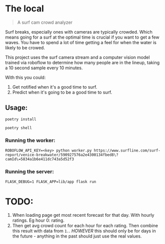 # The local 

> A surf cam crowd analyzer

Surf breaks, especially ones with cameras are typically crowded. Which means going for a surf at the optimal time is crucial if you want to get a few waves. You have to spend a lot of time getting a feel for when the water is likely to be crowed.

This project uses the surf camera stream and a computer vision model trained via roboflow to determine how many people are in the lineup, taking a 10 second sample every 10 minutes.

With this you could:

1. Get notified when it's a good time to surf.
2. Predict when it's going to be a good time to surf.


## Usage:

```
poetry install
```

```
poetry shell
```

### Running the worker:

```
ROBOFLOW_API_KEY=<key> python worker.py https://www.surfline.com/surf-report/venice-breakwater/590927576a2e4300134fbed8\?camId\=5834a1b6e411dc743a5d52f3
```

### Running the server:

```
FLASK_DEBUG=1 FLASK_APP=lib/app flask run
```

# TODO:

1. When loading page get most recent forecast for that day. With hourly ratings. Eg hour 0: rating.
2. Then get avg crowd count for each hour for each rating. Then combine this result with data from `1.`. *HOWEVER* this should only be for days in the future - anything in the past should just use the real values. 
